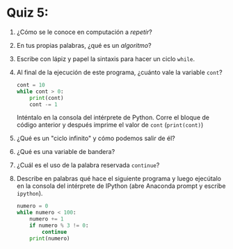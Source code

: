 # Quiz 5: 

1. ¿Cómo se le conoce en computación a *repetir*?

1. En tus propias palabras, ¿qué es un *algoritmo*?

1. Escribe con lápiz y papel la sintaxis para hacer un ciclo `while`.

1. Al final de la ejecución de este programa, ¿cuánto vale la variable `cont`?

    ```python
    cont = 10
    while cont > 0:
        print(cont)
        cont -= 1
    ```
    Inténtalo en la consola del intérprete de Python. Corre el bloque de código anterior y después imprime el valor de `cont` (`print(cont)`)
1. ¿Qué es un "ciclo infinito" y cómo podemos salir de él?
1. ¿Qué es una variable de bandera?
1. ¿Cuál es el uso de la palabra reservada `continue`?
1. Describe en palabras qué hace el siguiente programa y luego ejecútalo en la consola del intérprete de IPython (abre Anaconda prompt y escribe `ipython`).

    ```python
    numero = 0
    while numero < 100:
        numero += 1
        if numero % 3 != 0:
            continue
        print(numero)
    ```
